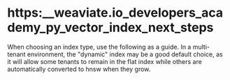 # https:\_\_weaviate.io_developers_academy_py_vector_index_next_steps

When choosing an index type, use the following as a guide. In a multi-tenant environment, the "dynamic" index may be a good default choice, as it will allow some tenants to remain in the flat index while others are automatically converted to hnsw when they grow.
